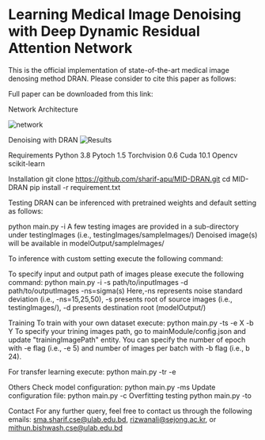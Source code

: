 # Learning Medical Image Denoising with Deep Dynamic Residual Attention Network

This is the official implementation of state-of-the-art medical image denosing method DRAN. Please consider to cite this paper as follows:

Full paper can be downloaded from this link:

Network Architecture

<img src = "https://user-images.githubusercontent.com/15001857/101247318-24858a00-3743-11eb-97eb-1fd5c2f93ce0.png" alt="network">

Denoising with DRAN
<img src = "https://user-images.githubusercontent.com/15001857/101247318-24858a00-3743-11eb-97eb-1fd5c2f93ce0.png" alt="Results">

Requirements
Python 3.8
Pytoch 1.5 
Torchvision 0.6
Cuda 10.1
Opencv
scikit-learn

Installation
git clone https://github.com/sharif-apu/MID-DRAN.git
cd MID-DRAN
pip install -r requirement.txt

Testing
DRAN can be inferenced with pretrained weights and default setting as follows:

python main.py -i
A few testing images are provided in a sub-directory under testingImages (i.e., testingImages/sampleImages/)
Denoised image(s) will be available in modelOutput/sampleImages/ 

To inference with custom setting execute the following command:

To specify input and output path of images please execute the following command:
python main.py -i -s path/to/inputImages -d path/to/outputImages -ns=sigma(s)
Here,-ns represents noise standard deviation (i.e., -ns=15,25,50), -s presents root of source images (i.e., testingImages/), -d presents destination root (modelOutput/)

Training
To train with your own dataset execute:
python main.py -ts -e X -b Y
To specify your trining images path, go to mainModule/config.json and update "trainingImagePath" entity. You can specify the number of epoch with -e flag (i.e., -e 5) and number of images per batch with -b flag (i.e., b 24).

For transfer learning execute:
python main.py -tr -e

Others
Check model configuration:
python main.py -ms
Update configuration file:
python main.py -c
Overfitting testing
python main.py -to

Contact
For any further query, feel free to contact us through the following emails: sma.sharif.cse@ulab.edu.bd, rizwanali@sejong.ac.kr, or mithun.bishwash.cse@ulab.edu.bd
